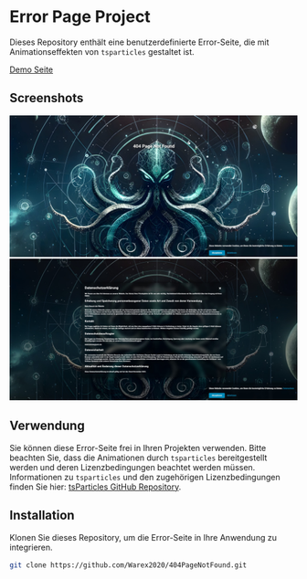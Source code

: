 # Error Page Project

Dieses Repository enthält eine benutzerdefinierte Error-Seite, die mit Animationseffekten von `tsparticles` gestaltet ist.

[Demo Seite](https://404.syscgn.de/)

## Screenshots

![Error Page Screenshot](Screenshot/Screenshot1.jpg)
![Error Page Screenshot](Screenshot/Screenshot2.jpg)

## Verwendung

Sie können diese Error-Seite frei in Ihren Projekten verwenden. Bitte beachten Sie, dass die Animationen durch `tsparticles` bereitgestellt werden und deren Lizenzbedingungen beachtet werden müssen. Informationen zu `tsparticles` und den zugehörigen Lizenzbedingungen finden Sie hier: [tsParticles GitHub Repository](https://github.com/matteobruni/tsparticles).

## Installation

Klonen Sie dieses Repository, um die Error-Seite in Ihre Anwendung zu integrieren.

```bash
git clone https://github.com/Warex2020/404PageNotFound.git
